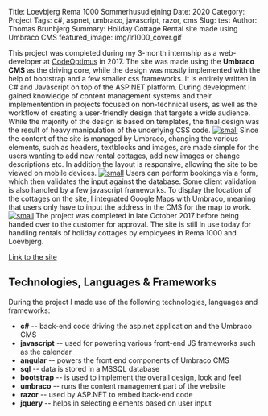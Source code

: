 Title: Loevbjerg Rema 1000 Sommerhusudlejning
Date: 2020
Category: Project
Tags: c#, aspnet, umbraco, javascript, razor, cms
Slug: test
Author: Thomas Brunbjerg
Summary: Holiday Cottage Rental site made using Umbraco CMS
featured_image: img/lr1000_cover.gif

This project was completed during my 3-month internship as a web-developer at [CodeOptimus](https://www.codeoptimus.dk/) in 2017. The site was made using the **Umbraco CMS** as the driving core, while the design was mostly implemented with the help of bootstrap and a few smaller css frameworks. It is entirely written in C# and Javascript on top of the ASP.NET platform. During development I gained knowledge of content management systems and their implementention in projects focused on non-technical users, as well as the workflow of creating a user-friendly design that targets a wide audience. While the majority of the design is based on templates, the final design was the result of heavy manipulation of the underlying CSS code. 
[![small]({static}/img/lr1000_03.png)]({static}/img/lr1000_03.png)
Since the content of the site is managed by Umbraco, changing the various elements, such as headers, textblocks and images, are made simple for the users wanting to add new rental cottages, add new images or change descriptions etc. In addition the layout is responsive, allowing the site to be viewed on mobile devices.
[![small]({static}/img/lr1000_04.png)]({static}/img/lr1000_04.png)
Users can perform bookings via a form, which then validates the input against the database. Some client validation is also handled by a few javascript frameworks. To display the location of the cottages on the site, I integrated Google Maps with Umbraco, meaning that users only have to input the address in the CMS for the map to work. 
[![small]({static}/img/lr1000_05.png)]({static}/img/lr1000_05.png)
The project was completed in late October 2017 before being handed over to the customer for approval. The site is still in use today for handling rentals of holiday cottages by employees in Rema 1000 and Loevbjerg. 

[Link to the site](http://www.lovbjerg-rema1000-sommerhus.dk/)

## Technologies, Languages & Frameworks

During the project I made use of the following technologies, languages and frameworks:

- **c#** -- back-end code driving the asp.net application and the Umbraco CMS
- **javascript** -- used for powering various front-end JS frameworks such as the calendar
- **angular** -- powers the front end components of Umbraco CMS
- **sql** -- data is stored in a MSSQL database
- **bootstrap** -- is used to implement the overall design, look and feel
- **umbraco** -- runs the content management part of the website
- **razor** -- used by ASP.NET to embed back-end code
- **jquery** -- helps in selecting elements based on user input
